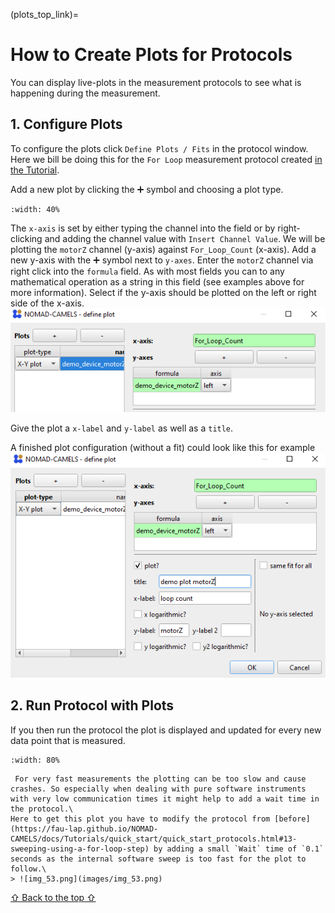 (plots_top_link)=
# How to Create Plots for Protocols
You can display live-plots in the measurement protocols to see what is happening during the measurement. 
## 1. Configure Plots
To configure the plots  click `Define Plots / Fits` in the protocol window. Here we bill be doing this for the `For Loop` measurement protocol created [in the Tutorial](quick_start_protocols.md).

Add a new plot by clicking the &#10133; symbol and choosing a plot type.

```{image} images/img_49.png
:width: 40%
```

The `x-axis` is set by either typing the channel into the field or by  right-clicking and adding the channel value with `Insert Channel Value`. We will be plotting the `motorZ` channel (y-axis) against `For_Loop_Count` (x-axis). Add a new y-axis with the &#10133; symbol next to `y-axes`. Enter the `motorZ` channel via right click into the `formula` field. As with most fields you can to any mathematical operation as a string in this field (see examples above for more information). Select if the y-axis should be plotted on the left or right side of the x-axis. \
![img_50.png](images/img_50.png)

Give the plot a `x-label` and `y-label` as well as a `title`. 

A finished plot configuration (without a fit) could look like this for example
![img_51.png](images/img_51.png)
## 2. Run Protocol with Plots
If you then run the protocol the plot is displayed and updated for every new data point that is measured.

```{image} images/img_52.png
:width: 80%
```

```{note}
 For very fast measurements the plotting can be too slow and cause crashes. So especially when dealing with pure software instruments with very low communication times it might help to add a wait time in the protocol.\
Here to get this plot you have to modify the protocol from [before](https://fau-lap.github.io/NOMAD-CAMELS/docs/Tutorials/quick_start/quick_start_protocols.html#13-sweeping-using-a-for-loop-step) by adding a small `Wait` time of `0.1` seconds as the internal software sweep is too fast for the plot to follow.\
> ![img_53.png](images/img_53.png)
```

[&#8679; Back to the top &#8679;](plots_top_link)
